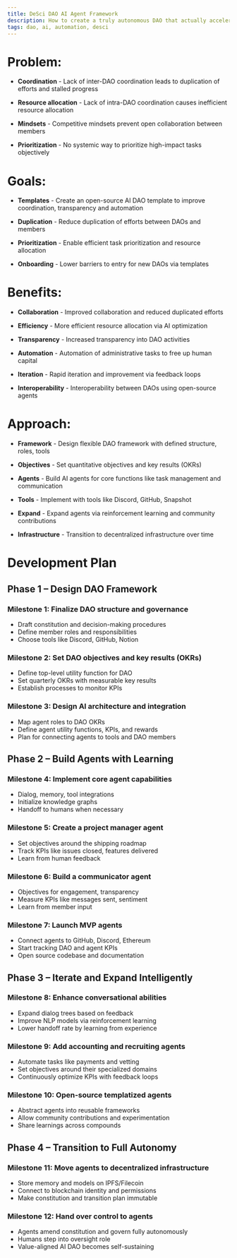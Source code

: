 ```yaml
---
title: DeSci DAO AI Agent Framework
description: How to create a truly autonomous DAO that actually accelerates scientific progress
tags: dao, ai, automation, desci
---
```


# Problem:

- **Coordination** - Lack of inter-DAO coordination leads to duplication of efforts and stalled progress

- **Resource allocation** - Lack of intra-DAO coordination causes inefficient resource allocation

- **Mindsets** - Competitive mindsets prevent open collaboration between members

- **Prioritization** - No systemic way to prioritize high-impact tasks objectively

# Goals:

- **Templates** - Create an open-source AI DAO template to improve coordination, transparency and automation

- **Duplication** - Reduce duplication of efforts between DAOs and members

- **Prioritization** - Enable efficient task prioritization and resource allocation 

- **Onboarding** - Lower barriers to entry for new DAOs via templates

# Benefits:

- **Collaboration** - Improved collaboration and reduced duplicated efforts

- **Efficiency** - More efficient resource allocation via AI optimization

- **Transparency** - Increased transparency into DAO activities

- **Automation** - Automation of administrative tasks to free up human capital

- **Iteration** - Rapid iteration and improvement via feedback loops

- **Interoperability** - Interoperability between DAOs using open-source agents

# Approach:

- **Framework** - Design flexible DAO framework with defined structure, roles, tools

- **Objectives** - Set quantitative objectives and key results (OKRs)

- **Agents** - Build AI agents for core functions like task management and communication

- **Tools** - Implement with tools like Discord, GitHub, Snapshot

- **Expand** - Expand agents via reinforcement learning and community contributions

- **Infrastructure** - Transition to decentralized infrastructure over time


# Development Plan

## Phase 1 – Design DAO Framework

### Milestone 1: Finalize DAO structure and governance
- Draft constitution and decision-making procedures
- Define member roles and responsibilities
- Choose tools like Discord, GitHub, Notion

### Milestone 2: Set DAO objectives and key results (OKRs)
- Define top-level utility function for DAO
- Set quarterly OKRs with measurable key results
- Establish processes to monitor KPIs

### Milestone 3: Design AI architecture and integration
- Map agent roles to DAO OKRs
- Define agent utility functions, KPIs, and rewards
- Plan for connecting agents to tools and DAO members

## Phase 2 – Build Agents with Learning

### Milestone 4: Implement core agent capabilities
- Dialog, memory, tool integrations
- Initialize knowledge graphs
- Handoff to humans when necessary

### Milestone 5: Create a project manager agent
- Set objectives around the shipping roadmap
- Track KPIs like issues closed, features delivered
- Learn from human feedback

### Milestone 6: Build a communicator agent
- Objectives for engagement, transparency
- Measure KPIs like messages sent, sentiment
- Learn from member input

### Milestone 7: Launch MVP agents
- Connect agents to GitHub, Discord, Ethereum
- Start tracking DAO and agent KPIs
- Open source codebase and documentation

## Phase 3 – Iterate and Expand Intelligently

### Milestone 8: Enhance conversational abilities
- Expand dialog trees based on feedback
- Improve NLP models via reinforcement learning
- Lower handoff rate by learning from experience

### Milestone 9: Add accounting and recruiting agents
- Automate tasks like payments and vetting
- Set objectives around their specialized domains
- Continuously optimize KPIs with feedback loops

### Milestone 10: Open-source templatized agents
- Abstract agents into reusable frameworks
- Allow community contributions and experimentation
- Share learnings across compounds

## Phase 4 – Transition to Full Autonomy

### Milestone 11: Move agents to decentralized infrastructure
- Store memory and models on IPFS/Filecoin
- Connect to blockchain identity and permissions
- Make constitution and transition plan immutable

### Milestone 12: Hand over control to agents
- Agents amend constitution and govern fully autonomously
- Humans step into oversight role
- Value-aligned AI DAO becomes self-sustaining

